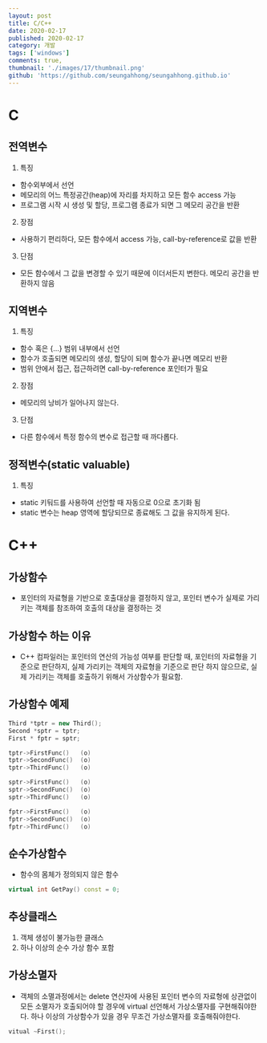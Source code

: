 ```yaml
---
layout: post
title: C/C++
date: 2020-02-17
published: 2020-02-17
category: 개발
tags: ['windows']
comments: true,
thumbnail: './images/17/thumbnail.png'
github: 'https://github.com/seungahhong/seungahhong.github.io'
---
```


# C

## 전역변수

1. 특징

- 함수외부에서 선언
- 메모리의 어느 특정공간(heap)에 자리를 차지하고 모든 함수 access 가능
- 프로그램 시작 시 생성 및 할당, 프로그램 종료가 되면 그 메모리 공간을 반환

2. 장점

- 사용하기 편리하다, 모든 함수에서 access 가능, call-by-reference로 값을 반환

3. 단점

- 모든 함수에서 그 값을 변경할 수 있기 때문에 이더서든지 변한다. 메모리 공간을 반환하지 않음

## 지역변수

1. 특징

- 함수 혹은 {...} 범위 내부에서 선언
- 함수가 호출되면 메모리의 생성, 할당이 되며 함수가 끝나면 메모리 반환
- 범위 안에서 접근, 접근하려면 call-by-reference 포인터가 필요

2. 장점

- 메모리의 낭비가 일어나지 않는다.

3. 단점

- 다른 함수에서 특정 함수의 변수로 접근할 때 까다롭다.

## 정적변수(static valuable)

1. 특징

- static 키둬드를 사용하여 선언할 때 자동으로 0으로 초기화 됨
- static 변수는 heap 영역에 할당되므로 종료해도 그 값을 유지하게 된다.

# C++

## 가상함수

- 포인터의 자료형을 기반으로 호출대상을 결정하지 않고, 포인터 변수가 실제로 가리키는 객체를 참조하여 호출의 대상을 결정하는 것

## 가상함수 하는 이유

- C++ 컴파일러는 포인터의 연산의 가능성 여부를 판단할 때, 포인터의 자료형을 기준으로 판단하지, 실제 가리키는 객체의 자료형을 기준으로 판단 하지 않으므로, 실제 가리키는 객체를 호출하기 위해서 가상함수가 필요함.

## 가상함수 예제

```C++
Third *tptr = new Third();
Second *sptr = tptr;
First * fptr = sptr;

tptr->FirstFunc()   (o)
tptr->SecondFunc()  (o)
tptr->ThirdFunc()   (o)

sptr->FirstFunc()   (o)
sptr->SecondFunc()  (o)
sptr->ThirdFunc()   (o)

fptr->FirstFunc()   (o)
fptr->SecondFunc()  (o)
fptr->ThirdFunc()   (o)
```

## 순수가상함수

- 함수의 몸체가 정의되지 않은 함수

```C++
virtual int GetPay() const = 0;
```

## 추상클래스

1. 객체 생성이 불가능한 클래스
2. 하나 이상의 순수 가상 함수 포함

## 가상소멸자

- 객체의 소멸과정에서는 delete 연산자에 사용된 포인터 변수의 자료형에 상관없이 모든 소멸자가 호출되어야 할 경우에
  virtual 선언해서 가상소멸자를 구현해줘야한다.
  하나 이상의 가상함수가 있을 경우 무조건 가상소멸자를 호출해줘야한다.

```C++
vitual ~First();
```
